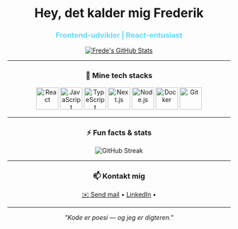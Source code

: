 <h1 align="center"> Hey, det kalder mig Frederik </h1>
<h3 align="center" style="color: #61dafb;"> Frontend-udvikler | React-entusiast </h3>


<p align="center">
  <a href="https://github.com/din-bruger">
    <img src="https://github-readme-stats.vercel.app/api?username=din-bruger&show_icons=true&theme=radical" alt="Frede's GitHub Stats" />
  </a>
</p>

---

<h3 align="center">🚀 Mine tech stacks</h3>
<p align="center">
  <img src="https://cdn.jsdelivr.net/gh/devicons/devicon/icons/react/react-original.svg" alt="React" width="50" height="50" />
  <img src="https://cdn.jsdelivr.net/gh/devicons/devicon/icons/javascript/javascript-original.svg" alt="JavaScript" width="50" height="50" />
  <img src="https://cdn.jsdelivr.net/gh/devicons/devicon/icons/typescript/typescript-original.svg" alt="TypeScript" width="50" height="50" />
  <img src="https://cdn.jsdelivr.net/gh/devicons/devicon/icons/nextjs/nextjs-original.svg" alt="Next.js" width="50" height="50" />
  <img src="https://cdn.jsdelivr.net/gh/devicons/devicon/icons/nodejs/nodejs-original.svg" alt="Node.js" width="50" height="50" />
  <img src="https://cdn.jsdelivr.net/gh/devicons/devicon/icons/docker/docker-original.svg" alt="Docker" width="50" height="50" />
  <img src="https://cdn.jsdelivr.net/gh/devicons/devicon/icons/git/git-original.svg" alt="Git" width="50" height="50" />
</p>

---

<h3 align="center">⚡ Fun facts & stats</h3>
<p align="center">
  <img src="https://github-readme-streak-stats.herokuapp.com/?user=din-bruger&theme=radical" alt="GitHub Streak" />
</p>

---

<h3 align="center">📫 Kontakt mig</h3>
<p align="center">
  <a href="mailto:frederik.meiner@gmail.dk" target="_blank">✉️ Send mail</a> •
  <a href="https://www.linkedin.com/in/dit-linkedin](https://www.linkedin.com/in/frederik-meiner-5a7884208/" target="_blank">LinkedIn</a> •
</p>

---

<p align="center"><em>"Kode er poesi — og jeg er digteren."</em></p>

